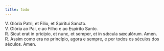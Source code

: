 ```yaml
---
title: todo
---
```

<div class="container-fluid">
<div class="row">
<div class="text-justify">
V. Glória Patri, et Fílio, et Spíritui Sancto.
</div>
<div class="text-justify">
V. Glória ao Pai, e ao Filho e ao Espírito Santo.
</div>
<div class="text-justify">
<span class="text-danger">R.</span> Sicut erat in pricípio, et nunc, et semper, et in sǽcula sæculórum. Amen.
</div>
<div class="text-justify">
<span class="text-danger">R.</span> Assim como era no princípio, agora e sempre, e por todos os séculos dos séculos. Amen.
</div>
</div>
</div>
